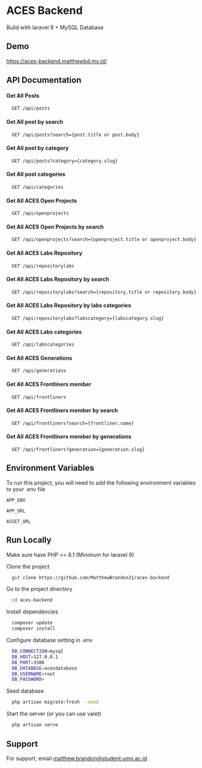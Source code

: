 # ACES Backend

Build with laravel 9 + MySQL Database

## Demo

https://aces-backend.matthewbd.my.id/

## API Documentation

#### Get All Posts

```http
  GET /api/posts
```

#### Get All post by search

```http
  GET /api/posts?search={post.title or post.body}
```

#### Get All post by category

```http
  GET /api/posts?category={category.slug}
```

#### Get All post categories

```http
  GET /api/categories
```

#### Get All ACES Open Projects

```http
  GET /api/openprojects
```

#### Get All ACES Open Projects by search

```http
  GET /api/openprojects?search={openproject.title or openproject.body}
```

#### Get All ACES Labs Repository

```http
  GET /api/repositorylabs
```

#### Get All ACES Labs Repository by search

```http
  GET /api/repositorylabs?search={repository.title or repository.body}
```

#### Get All ACES Labs Repository by labs categories

```http
  GET /api/repositorylabs?labscategory={labscategory.slug}
```

#### Get All ACES Labs categories

```http
  GET /api/labscategories
```

#### Get All ACES Generations

```http
  GET /api/generations
```

#### Get All ACES Frontliners member

```http
  GET /api/frontliners
```

#### Get All ACES Frontliners member by search

```http
  GET /api/frontliners?search={frontliner.name}
```

#### Get All ACES Frontliners member by generations

```http
  GET /api/frontliners?generation={generation.slug}
```

## Environment Variables

To run this project, you will need to add the following environment variables to your .env file

`APP_ENV`

`APP_URL`

`ASSET_URL`

## Run Locally

Make sure have PHP >= 8.1 (Minimum for laravel 9)

Clone the project

```bash
  git clone https://github.com/MatthewBrandon21/aces-backend
```

Go to the project directory

```bash
  cd aces-backend
```

Install dependencies

```bash
  composer update
  composer install
```

Configure database setting in .env

```bash
  DB_CONNECTION=mysql
  DB_HOST=127.0.0.1
  DB_PORT=3306
  DB_DATABASE=acesdatabase
  DB_USERNAME=root
  DB_PASSWORD=
```

Seed database

```bash
  php artisan migrate:fresh --seed
```

Start the server (or you can use valet)

```bash
  php artisan serve
```

## Support

For support, email matthew.brandon@student.umn.ac.id
